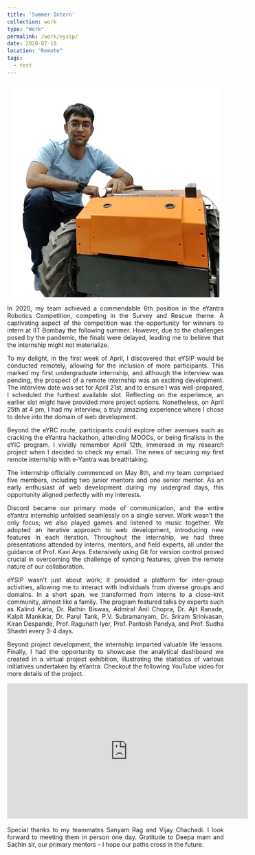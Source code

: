 ```yaml
---
title: 'Summer Intern'
collection: work
type: "Work"
permalink: /work/eysip/
date: 2020-07-10
location: "Remote"
tags:
  - test
---
```


<p style="text-align: center">
<img src="/images/work/botsync/me.png"></p>

<p style="text-align: justify">In 2020, my team achieved a commendable 6th position in the eYantra Robotics Competition, competing in the Survey and Rescue theme. A captivating aspect of the competition was the opportunity for winners to intern at IIT Bombay the following summer. However, due to the challenges posed by the pandemic, the finals were delayed, leading me to believe that the internship might not materialize.</p>

<p style="text-align: justify">To my delight, in the first week of April, I discovered that eYSIP would be conducted remotely, allowing for the inclusion of more participants. This marked my first undergraduate internship, and although the interview was pending, the prospect of a remote internship was an exciting development. The interview date was set for April 21st, and to ensure I was well-prepared, I scheduled the furthest available slot. Reflecting on the experience, an earlier slot might have provided more project options. Nonetheless, on April 25th at 4 pm, I had my interview, a truly amazing experience where I chose to delve into the domain of web development.</p>

<p style="text-align: justify">Beyond the eYRC route, participants could explore other avenues such as cracking the eYantra hackathon, attending MOOCs, or being finalists in the eYIC program. I vividly remember April 12th, immersed in my research project when I decided to check my email. The news of securing my first remote internship with e-Yantra was breathtaking.</p>

<p style="text-align: justify">The internship officially commenced on May 8th, and my team comprised five members, including two junior mentors and one senior mentor. As an early enthusiast of web development during my undergrad days, this opportunity aligned perfectly with my interests.</p>

<p style="text-align: justify">Discord became our primary mode of communication, and the entire eYantra internship unfolded seamlessly on a single server. Work wasn't the only focus; we also played games and listened to music together. We adopted an iterative approach to web development, introducing new features in each iteration. Throughout the internship, we had three presentations attended by interns, mentors, and field experts, all under the guidance of Prof. Kavi Arya. Extensively using Git for version control proved crucial in overcoming the challenge of syncing features, given the remote nature of our collaboration.</p>

<p style="text-align: justify">eYSIP wasn't just about work; it provided a platform for inter-group activities, allowing me to interact with individuals from diverse groups and domains. In a short span, we transformed from interns to a close-knit community, almost like a family. The program featured talks by experts such as Kalind Karia, Dr. Rathin Biswas, Admiral Anil Chopra, Dr. Ajit Ranade, Kalpit Mankikar, Dr. Parul Tank, P.V. Subramanyam, Dr. Sriram Srinivasan, Kiran Despande, Prof. Ragunath Iyer, Prof. Paritosh Pandya, and Prof. Sudha Shastri every 3-4 days.</p>

<p style="text-align: justify">Beyond project development, the internship imparted valuable life lessons. Finally, I had the opportunity to showcase the analytical dashboard we created in a virtual project exhibition, illustrating the statistics of various initiatives undertaken by eYantra. Checkout the following YouTube video for more details of the project.</p>

<iframe width="560" height="315" src="https://www.youtube.com/embed/Mtk0mZQeOrg?si=MB2GV0HG7OcywUYN" title="YouTube video player" frameborder="0" allow="accelerometer; autoplay; clipboard-write; encrypted-media; gyroscope; picture-in-picture; web-share" allowfullscreen></iframe>

<br>

<p style="text-align: justify">Special thanks to my teammates Sanyam Rag and Vijay Chachadi. I look forward to meeting them in person one day. Gratitude to Deepa mam and Sachin sir, our primary mentors – I hope our paths cross in the future.</p>


